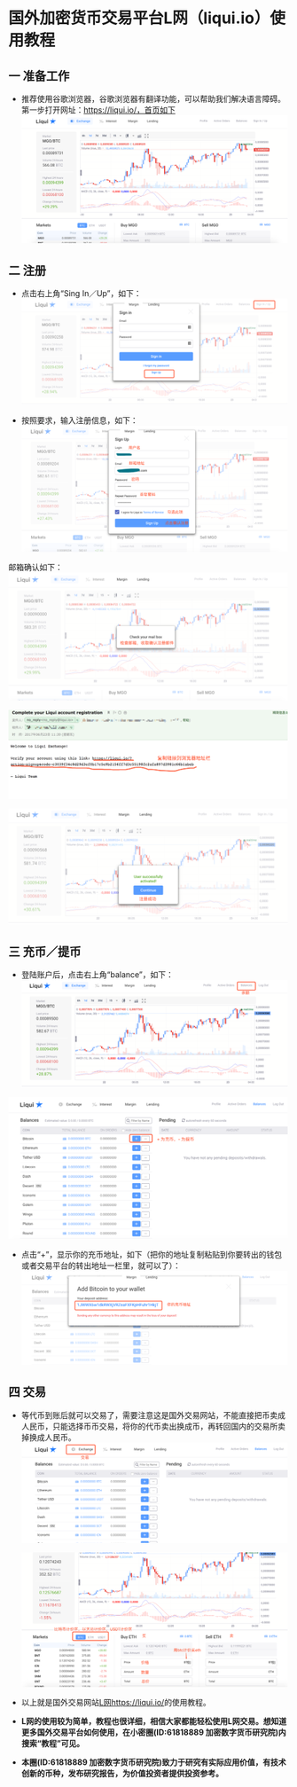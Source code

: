 国外加密货币交易平台L网（liqui.io）使用教程
=====

一 准备工作
-----
* 推荐使用谷歌浏览器，谷歌浏览器有翻译功能，可以帮助我们解决语言障碍。
第一步打开网址：https://liqui.io/，首页如下
![首页](./首页.png)

二 注册
----
* 点击右上角“Sing In／Up”，如下：
![注册](./注册.png)

* 按照要求，输入注册信息，如下：
![注册2](./注册2副本.png)


 邮箱确认如下：
 ![注册3](./注册3.png)
 
 ![注册4](./注册4.png)
 
 ![注册5](./注册5.png)
 

三 充币／提币
-----
* 登陆账户后，点击右上角“balance”，如下：
![充提1](./充提1.png)

 ![充提2](./充提2.png)
 
* 点击“+”，显示你的充币地址，如下（把你的地址复制粘贴到你要转出的钱包或者交易平台的转出地址一栏里，就可以了）：
 ![充提3](./充提3.png)

四 交易
----
* 等代币到账后就可以交易了，需要注意这是国外交易网站，不能直接把币卖成人民币，只能选择币币交易，将你的代币卖出换成币，再转回国内的交易所卖掉换成人民币。
   ![交易1](./交易1.png)
   
   ![交易2](./交易2.png)
 

* 以上就是国外交易网站[L网https://liqui.io/](https://liqui.io/)的使用教程。
* **L网的使用较为简单，教程也很详细，相信大家都能轻松使用L网交易。想知道更多国外交易平台如何使用，在小密圈(ID:61818889 加密数字货币研究院)内搜索“教程”可见。**
* **本圈(ID:61818889 加密数字货币研究院)致力于研究有实际应用价值，有技术创新的币种，发布研究报告，为价值投资者提供投资参考。**

